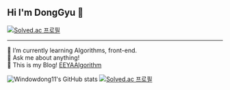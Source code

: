 ## Hi I'm DongGyu 👋
[![Solved.ac
프로필](http://mazassumnida.wtf/api/mini/generate_badge?boj=windowdong11)](https://solved.ac/windowdong11)
___

🌱 I’m currently learning Algorithms, front-end.  
💬 Ask me about anything!  
📖 This is my Blog! [EEYAAlgorithm](https://windowdong11.github.io/)

![Windowdong11's GitHub stats](https://github-readme-stats.vercel.app/api?username=windowdong11&show_icons=true&theme=tokyonight)
[![Solved.ac
프로필](http://mazassumnida.wtf/api/v2/generate_badge?boj=windowdong11)](https://solved.ac/windowdong11)

<!--
**windowdong11/windowdong11** is a ✨ _special_ ✨ repository because its `README.md` (this file) appears on your GitHub profile.

Here are some ideas to get you started:

- 🔭 I’m currently working on ...
- 🌱 I’m currently learning ...
- 👯 I’m looking to collaborate on ...
- 🤔 I’m looking for help with ...
- 💬 Ask me about ...
- 📫 How to reach me: ...
- 😄 Pronouns: ...
- ⚡ Fun fact: ...
-->

